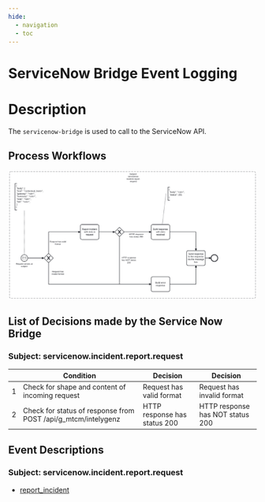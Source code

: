 ```yaml
---
hide:
  - navigation
  - toc
---
```


# ServiceNow Bridge Event Logging

# Description

The `servicenow-bridge` is used to call to the ServiceNow API.

## Process Workflows
![[](../../images/servicenow-bridge.png)](../../images/servicenow-bridge.png)

## List of Decisions made by the Service Now Bridge
### Subject: servicenow.incident.report.request
|     | Condition                                                     | Decision                     | Decision                         |
|-----|---------------------------------------------------------------|------------------------------|----------------------------------|
| 1   | Check for shape and content of incoming request               | Request has valid format     | Request has invalid format       |
| 2   | Check for status of response from POST /api/g_mtcm/intelygenz | HTTP response has status 200 | HTTP response has NOT status 200 |

## Event Descriptions
### Subject: servicenow.incident.report.request
* [report_incident](../services/servicenow-bridge/actions/report_incident.md)
